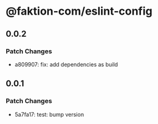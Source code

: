 # @faktion-com/eslint-config

## 0.0.2

### Patch Changes

- a809907: fix: add dependencies as build

## 0.0.1

### Patch Changes

- 5a7fa17: test: bump version

